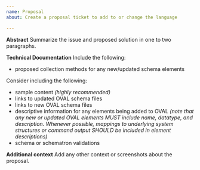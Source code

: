 ```yaml
---
name: Proposal
about: Create a proposal ticket to add to or change the language

---
```


**Abstract**
Summarize the issue and proposed solution in one to two paragraphs.

**Technical Documentation**
Include the following:
 -  proposed collection methods for any new/updated schema elements

Consider including the following:
 - sample content *(highly recommended)*
 - links to updated OVAL schema files
 - links to new OVAL schema files
 - descriptive information for any elements being added to OVAL *(note that any new or updated OVAL elements MUST include name, datatype, and description. Whenever possible, mappings to underlying system structures or command output SHOULD be included in element descriptions)*
 - schema or schematron validations

**Additional context**
Add any other context or screenshots about the proposal.
